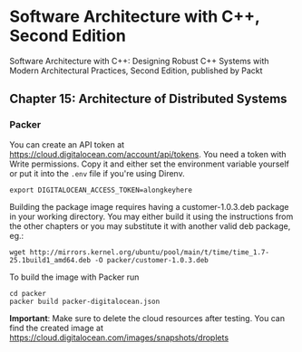 # Software Architecture with C++, Second Edition

Software Architecture with C++: Designing Robust C++ Systems with Modern Architectural Practices, Second Edition, published by Packt

## Chapter 15: Architecture of Distributed Systems

### Packer

You can create an API token at
https://cloud.digitalocean.com/account/api/tokens. You need a token with Write
permissions. Copy it and either set the environment variable yourself or put it
into the `.env` file if you're using Direnv.

```
export DIGITALOCEAN_ACCESS_TOKEN=alongkeyhere
```

Building the package image requires having a customer-1.0.3.deb package in your
working directory. You may either build it using the instructions from the other
chapters or you may substitute it with another valid deb package, eg.:

```
wget http://mirrors.kernel.org/ubuntu/pool/main/t/time/time_1.7-25.1build1_amd64.deb -O packer/customer-1.0.3.deb
```

To build the image with Packer run

```
cd packer
packer build packer-digitalocean.json
```

**Important**: Make sure to delete the cloud resources after testing. You can
find the created image at https://cloud.digitalocean.com/images/snapshots/droplets
